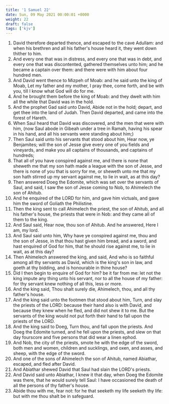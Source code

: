 ```yaml
---
title: '1 Samuel 22'
date: Sun, 09 May 2021 00:00:01 +0000
weight: 22
draft: false
tags: ['kjv'] 
---
```


1. David therefore departed thence, and escaped to the cave Adullam: and when his brethren and all his father's house heard it, they went down thither to him.
2. And every one that was in distress, and every one that was in debt, and every one that was discontented, gathered themselves unto him; and he became a captain over them: and there were with him about four hundred men.
3. And David went thence to Mizpeh of Moab: and he said unto the king of Moab, Let my father and my mother, I pray thee, come forth, and be with you, till I know what God will do for me.
4. And he brought them before the king of Moab: and they dwelt with him all the while that David was in the hold.
5. And the prophet Gad said unto David, Abide not in the hold; depart, and get thee into the land of Judah. Then David departed, and came into the forest of Hareth.
6. When Saul heard that David was discovered, and the men that were with him, (now Saul abode in Gibeah under a tree in Ramah, having his spear in his hand, and all his servants were standing about him;)
7. Then Saul said unto his servants that stood about him, Hear now, ye Benjamites; will the son of Jesse give every one of you fields and vineyards, and make you all captains of thousands, and captains of hundreds;
8. That all of you have conspired against me, and there is none that sheweth me that my son hath made a league with the son of Jesse, and there is none of you that is sorry for me, or sheweth unto me that my son hath stirred up my servant against me, to lie in wait, as at this day?
9. Then answered Doeg the Edomite, which was set over the servants of Saul, and said, I saw the son of Jesse coming to Nob, to Ahimelech the son of Ahitub.
10. And he enquired of the LORD for him, and gave him victuals, and gave him the sword of Goliath the Philistine.
11. Then the king sent to call Ahimelech the priest, the son of Ahitub, and all his father's house, the priests that were in Nob: and they came all of them to the king.
12. And Saul said, Hear now, thou son of Ahitub. And he answered, Here I am, my lord.
13. And Saul said unto him, Why have ye conspired against me, thou and the son of Jesse, in that thou hast given him bread, and a sword, and hast enquired of God for him, that he should rise against me, to lie in wait, as at this day?
14. Then Ahimelech answered the king, and said, And who is so faithful among all thy servants as David, which is the king's son in law, and goeth at thy bidding, and is honourable in thine house?
15. Did I then begin to enquire of God for him? be it far from me: let not the king impute any thing unto his servant, nor to all the house of my father: for thy servant knew nothing of all this, less or more.
16. And the king said, Thou shalt surely die, Ahimelech, thou, and all thy father's house.
17. And the king said unto the footmen that stood about him, Turn, and slay the priests of the LORD: because their hand also is with David, and because they knew when he fled, and did not shew it to me. But the servants of the king would not put forth their hand to fall upon the priests of the LORD.
18. And the king said to Doeg, Turn thou, and fall upon the priests. And Doeg the Edomite turned, and he fell upon the priests, and slew on that day fourscore and five persons that did wear a linen ephod.
19. And Nob, the city of the priests, smote he with the edge of the sword, both men and women, children and sucklings, and oxen, and asses, and sheep, with the edge of the sword.
20. And one of the sons of Ahimelech the son of Ahitub, named Abiathar, escaped, and fled after David.
21. And Abiathar shewed David that Saul had slain the LORD's priests.
22. And David said unto Abiathar, I knew it that day, when Doeg the Edomite was there, that he would surely tell Saul: I have occasioned the death of all the persons of thy father's house.
23. Abide thou with me, fear not: for he that seeketh my life seeketh thy life: but with me thou shalt be in safeguard.
